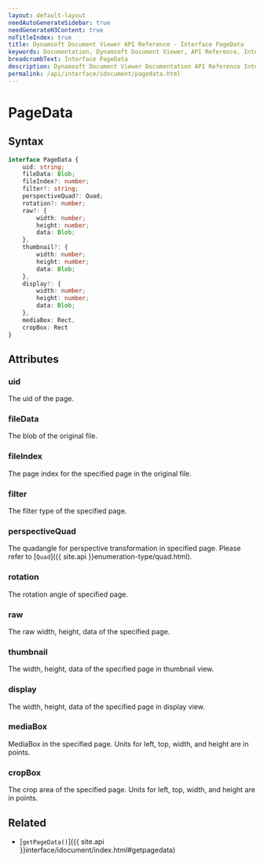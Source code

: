 ```yaml
---
layout: default-layout
needAutoGenerateSidebar: true
needGenerateH3Content: true
noTitleIndex: true
title: Dynamsoft Document Viewer API Reference - Interface PageData
keywords: Documentation, Dynamsoft Document Viewer, API Reference, Interface PageData
breadcrumbText: Interface PageData
description: Dynamsoft Document Viewer Documentation API Reference Interface PageData Page
permalink: /api/interface/idocument/pagedata.html
---
```


# PageData

## Syntax

```typescript
interface PageData {
    uid: string; 
    fileData: Blob; 
    fileIndex?: number; 
    filter?: string; 
    perspectiveQuad?: Quad; 
    rotation?: number; 
    raw?: {
        width: number;
        height: number;
        data: Blob;
    },
    thumbnail?: {
        width: number;
        height: number;
        data: Blob;
    },
    display?: {
        width: number;
        height: number;
        data: Blob;
    },
    mediaBox: Rect, 
    cropBox: Rect
}
```

## Attributes

### uid

The uid of the page.

### fileData

The blob of the original file.

### fileIndex

The page index for the specified page in the original file.

### filter

The filter type of the specified page. 

### perspectiveQuad

The quadangle for perspective transformation in specified page. Please refer to [`Quad`]({{ site.api }}enumeration-type/quad.html).

### rotation

The rotation angle of specified page. 

### raw

The raw width, height, data of the specified page.

### thumbnail

The width, height, data of the specified page in thumbnail view.

### display

The width, height, data of the specified page in display view.

### mediaBox
MediaBox in the specified page. Units for left, top, width, and height are in points.

### cropBox

The crop area of the specified page. Units for left, top, width, and height are in points.

## Related

- [`getPageData()`]({{ site.api }}interface/idocument/index.html#getpagedata)